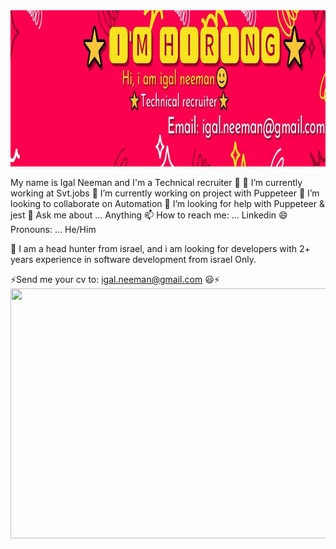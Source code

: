 
<a href="https://bit.ly/3ThhyYi">
<img src="https://github.com/IgalNeeman/IgalNeeman/blob/main/X.jpg" width="1200" height="250" />
 </a>



My name is Igal Neeman  and I'm a Technical recruiter 👋
🔭 I’m currently working at Svt.jobs
🌱 I’m currently working on project with Puppeteer
👯 I’m looking to collaborate on Automation
🤔 I’m looking for help with Puppeteer & jest
💬 Ask me about ... Anything
📫 How to reach me: ... Linkedin
😄 Pronouns: ... He/Him

🌱 I am a head hunter from israel, and i am looking for developers with 2+ years experience in software development from israel Only.

⚡Send me your cv to: igal.neeman@gmail.com 😃⚡
<img src="https://github.com/IgalNeeman/IgalNeeman/blob/main/logo.gif" width="800" height="400" />
